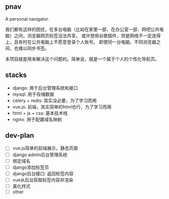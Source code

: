 ## pnav
A personal navigator.

我们都有这样的困扰，在多台电脑（比如在家里一部、在办公室一部、网吧公共电脑）之间，浏览器网页标签没法共享。
或许想用谷歌插件，但是网络不一定连得上，且有时在公共电脑上不愿意登录个人账号。
即使同一台电脑，不同浏览器之间，也难以同步书签。

本项目就是用来解决这个问题的。简单说，就是一个属于个人的个性化导航页。


## stacks

- django: 用于后台管理系统和接口
- mysql: 用于存储数据
- celery + redis: 其实没必要，为了学习而用
- vue.js: 前端，其实简单的html也行，为了学习而用
- html + js + css: 基本技术栈
- nginx: 用于配置域名映射

## dev-plan
-[ ] vue.js简单的前端展示，静态页面
-[ ] django admin后台管理系统
-[ ] 绑定域名
-[ ] django添加标签页
-[ ] django后台接口: 返回标签内容
-[ ] vue从后台获取标签内容并渲染
-[ ] 美化样式
-[ ] other
